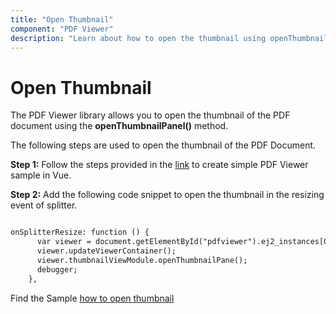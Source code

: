 ```yaml
---
title: "Open Thumbnail"
component: "PDF Viewer"
description: "Learn about how to open the thumbnail using openThumbnailPanel method in PDF Viewer control."
---
```


# Open Thumbnail

The PDF Viewer library allows you to open the thumbnail of the PDF document using the **openThumbnailPanel()** method.

The following steps are used to open the thumbnail of the PDF Document.

**Step 1:** Follow the steps provided in the [link](https://ej2.syncfusion.com/vue/documentation/pdfviewer/getting-started/) to create simple PDF Viewer sample in Vue.

**Step 2:** Add the following code snippet to open the thumbnail in the resizing event of splitter.

```html

onSplitterResize: function () {
      var viewer = document.getElementById("pdfviewer").ej2_instances[0];
      viewer.updateViewerContainer();
      viewer.thumbnailViewModule.openThumbnailPane();
      debugger;
    },

```

Find the Sample [how to open thumbnail](https://codesandbox.io/s/vue-examples-forked-1h1hg?file=/App.vue:1724-1944)